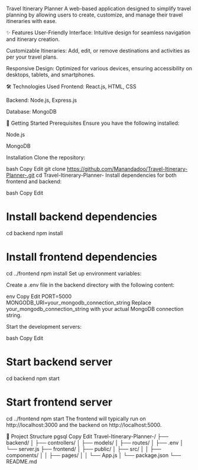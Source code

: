 Travel Itinerary Planner
A web-based application designed to simplify travel planning by allowing users to create, customize, and manage their travel itineraries with ease.

✨ Features
User-Friendly Interface: Intuitive design for seamless navigation and itinerary creation.

Customizable Itineraries: Add, edit, or remove destinations and activities as per your travel plans.

Responsive Design: Optimized for various devices, ensuring accessibility on desktops, tablets, and smartphones.

🛠️ Technologies Used
Frontend: React.js, HTML, CSS

Backend: Node.js, Express.js

Database: MongoDB

🚀 Getting Started
Prerequisites
Ensure you have the following installed:

Node.js

MongoDB

Installation
Clone the repository:

bash
Copy
Edit
git clone https://github.com/Manandadoo/Travel-Itinerary-Planner-.git
cd Travel-Itinerary-Planner-
Install dependencies for both frontend and backend:

bash
Copy
Edit
# Install backend dependencies
cd backend
npm install

# Install frontend dependencies
cd ../frontend
npm install
Set up environment variables:

Create a .env file in the backend directory with the following content:

env
Copy
Edit
PORT=5000
MONGODB_URI=your_mongodb_connection_string
Replace your_mongodb_connection_string with your actual MongoDB connection string.

Start the development servers:

bash
Copy
Edit
# Start backend server
cd backend
npm start

# Start frontend server
cd ../frontend
npm start
The frontend will typically run on http://localhost:3000 and the backend on http://localhost:5000.

📁 Project Structure
pgsql
Copy
Edit
Travel-Itinerary-Planner-/
├── backend/
│   ├── controllers/
│   ├── models/
│   ├── routes/
│   ├── .env
│   └── server.js
├── frontend/
│   ├── public/
│   ├── src/
│   │   ├── components/
│   │   ├── pages/
│   │   └── App.js
│   └── package.json
└── README.md